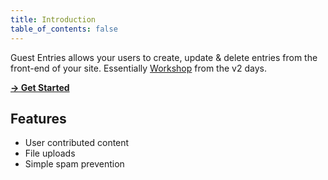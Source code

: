 ```yaml
---
title: Introduction
table_of_contents: false
---
```


Guest Entries allows your users to create, update & delete entries from the front-end of your site. Essentially [Workshop](https://statamic.com/addons/statamic/workshop) from the v2 days.

[**→ Get Started**](/installation)

## Features

- User contributed content
- File uploads
- Simple spam prevention
